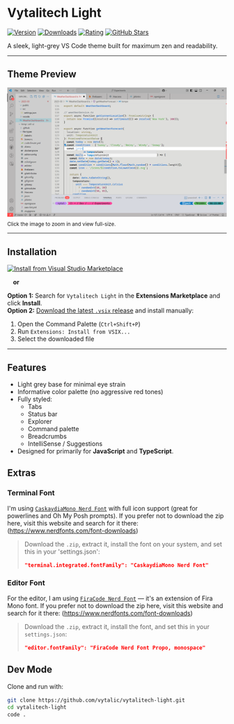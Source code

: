 # Vytalitech Light

[![Version](https://img.shields.io/visual-studio-marketplace/v/vytalitech.vytalitech)](https://marketplace.visualstudio.com/items?itemName=vytalitech.vytalitech)
[![Downloads](https://img.shields.io/visual-studio-marketplace/d/vytalitech.vytalitech)](https://marketplace.visualstudio.com/items?itemName=vytalitech.vytalitech)
[![Rating](https://img.shields.io/visual-studio-marketplace/r/vytalitech.vytalitech)](https://marketplace.visualstudio.com/items?itemName=vytalitech.vytalitech)
[![GitHub Stars](https://img.shields.io/github/stars/vytalic/vytalitech-light?style=social)](https://github.com/vytalitech/vytalitech-light)

A sleek, light-grey VS Code theme built for maximum zen and readability.

---

## Theme Preview

[![Vytalitech Light Preview](images/screenshot.png)](images/screenshot.png)  
<sub>Click the image to zoom in and view full-size.</sub>

---

## Installation

[![Install from Visual Studio Marketplace](https://img.shields.io/badge/Install%20on-VS%20Code-007ACC?logo=visualstudiocode&style=flat-square)](https://marketplace.visualstudio.com/items?itemName=vytalitech.vytalitech)

<strong>&nbsp;&nbsp;&nbsp;&nbsp;or</strong>

**Option 1:** Search for `Vytalitech Light` in the **Extensions Marketplace** and click **Install**.  
**Option 2:** [Download the latest `.vsix` release](https://marketplace.visualstudio.com/items?itemName=vytalitech.vytalitech) and install manually:

1. Open the Command Palette (`Ctrl+Shift+P`)
2. Run `Extensions: Install from VSIX...`
3. Select the downloaded file

---

## Features

- Light grey base for minimal eye strain
- Informative color palette (no aggressive red tones)
- Fully styled:
  - Tabs
  - Status bar
  - Explorer
  - Command palette
  - Breadcrumbs
  - IntelliSense / Suggestions
- Designed for primarily for **JavaScript** and **TypeScript**.

## Extras

### Terminal Font

I'm using [`CaskaydiaMono Nerd Font`](https://github.com/ryanoasis/nerd-fonts/releases/download/v3.3.0/CascadiaMono.zip) with full icon support (great for powerlines and Oh My Posh prompts). If you prefer not to download the zip here, visit this website and search for it there: (https://www.nerdfonts.com/font-downloads)

> Download the `.zip`, extract it, install the font on your system, and set this in your 'settings.json':
>
> ```json
> "terminal.integrated.fontFamily": "CaskaydiaMono Nerd Font"
> ```

### Editor Font

For the editor, I am using [`FiraCode Nerd Font`](https://github.com/ryanoasis/nerd-fonts/releases/download/v3.3.0/FiraCode.zip) — it's an extension of Fira Mono font. If you prefer not to download the zip here, visit this website and search for it there: (https://www.nerdfonts.com/font-downloads)

> Download the `.zip`, extract it, install the font, and set this in your `settings.json`:
>
> ```json
> "editor.fontFamily": "FiraCode Nerd Font Propo, monospace"
> ```

## Dev Mode

Clone and run with:

```bash
git clone https://github.com/vytalic/vytalitech-light.git
cd vytalitech-light
code .
```
